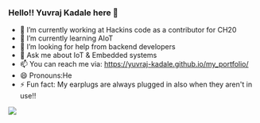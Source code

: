 ### Hello!! Yuvraj Kadale here 👋

- 🔭 I’m currently working at Hackins code as a contributor for CH20
- 🌱 I’m currently learning AIoT
- 🤔 I’m looking for help from backend developers
- 💬 Ask me about IoT & Embedded systems
- 📫 You can reach me via: https://yuvraj-kadale.github.io/my_portfolio/
- 😄 Pronouns:He
- ⚡ Fun fact: My earplugs are always plugged in also when they aren't in use!!

<img src="https://github-readme-stats.vercel.app/api?username=Yuvraj-kadale&&show_icons=true&title_color=ffffff&icon_color=bb2acf&text_color=daf7dc&bg_color=151515">
